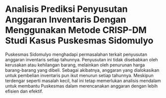 # Analisis Prediksi Penyusutan Anggaran Inventaris Dengan Menggunakan Metode CRISP-DM Studi Kasus Puskesmas Sidomulyo
Puskesmas Sidomulyo menghadapi permasalahan terkait penyusutan anggaran inventaris setiap tahunnya. Penyusutan ini tidak disebabkan oleh kerusakan atau kehilangan barang, melainkan oleh penurunan harga barang-barang yang dibeli. Sebagai akibatnya, anggaran yang dialokasikan untuk pembelian inventaris pun ikut menurun setiap tahunnya. Meskipun terdengar seperti masalah kecil, hal ini tetap memerlukan analisis mendalam untuk membantu Puskesmas dalam merencanakan anggaran dengan lebih efisien dan efektif.
